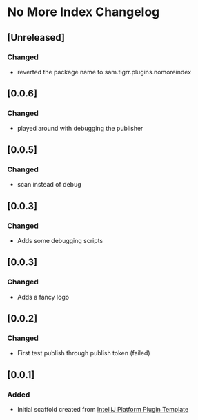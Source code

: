 <!-- Keep a Changelog guide -> https://keepachangelog.com -->

# No More Index Changelog
## [Unreleased]
### Changed
- reverted the package name to sam.tigrr.plugins.nomoreindex
## [0.0.6]
### Changed
- played around with debugging the publisher
## [0.0.5]
### Changed
- scan instead of debug
## [0.0.3]
### Changed
- Adds some debugging scripts
## [0.0.3]
### Changed
- Adds a fancy logo
## [0.0.2]
### Changed
- First test publish through publish token (failed)
## [0.0.1]
### Added
- Initial scaffold created from [IntelliJ Platform Plugin Template](https://github.com/JetBrains/intellij-platform-plugin-template)